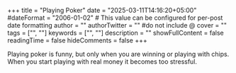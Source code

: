 +++
title = "Playing Poker"
date = "2025-03-11T14:16:20+05:00"
#dateFormat = "2006-01-02" # This value can be configured for per-post date formatting
author = ""
authorTwitter = "" #do not include @
cover = ""
tags = ["", ""]
keywords = ["", ""]
description = ""
showFullContent = false
readingTime = false
hideComments = false
+++

Playing poker is funny, but only when you are winning or playing with chips. When you start playing with real money it becomes too stressful.